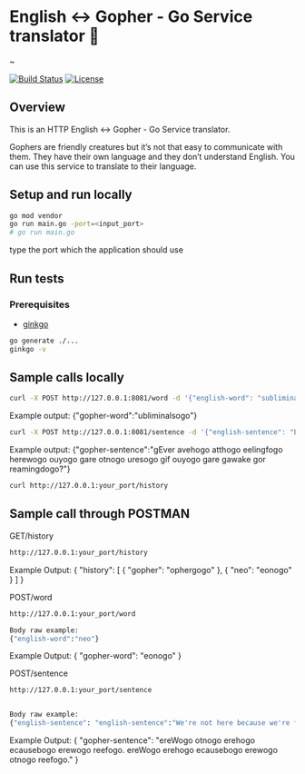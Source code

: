 # English <-> Gopher - Go Service translator :page_with_curl:

~

[![Build Status](https://travis-ci.com/adria-stef/gopher-translator-service.svg?branch=main)](https://travis-ci.com/adria-stef/gopher-translator-service)
[![License](https://img.shields.io/badge/License-MIT-yellow.svg)](https://github.com/richardsplit/translator_go/blob/main/LICENSE)

## Overview

This is an HTTP  English <-> Gopher - Go Service translator.

Gophers are friendly creatures but it’s not that easy to communicate with them. They have their own language and they don’t understand English. You can use this service to translate to their language.

## Setup and run locally

```sh
go mod vendor
go run main.go -port=<input_port>
# go run main.go
```
type the port which the application should use

## Run tests

### Prerequisites

* [ginkgo](http://onsi.github.io/ginkgo/)

```sh
go generate ./...
ginkgo -v
```

## Sample calls locally

```sh
curl -X POST http://127.0.0.1:8081/word -d '{"english-word": "subliminal"}'
```
Example output:
{"gopher-word":"ubliminalsogo"}


```sh
curl -X POST http://127.0.0.1:8081/sentence -d '{"english-sentence": "Ever have that feeling where you are not sure if you are awake or dreaming?"}'
```

Example output:
{"gopher-sentence":"gEver avehogo atthogo eelingfogo herewogo ouyogo gare otnogo uresogo gif ouyogo gare gawake gor reamingdogo?"}


```sh
curl http://127.0.0.1:your_port/history
```

## Sample call through POSTMAN
GET/history
```sh
http://127.0.0.1:your_port/history
```
Example Output:
{
    "history": [
        {
            "gopher": "ophergogo"
        },
        {
            "neo": "eonogo"
        }
    ]
}


POST/word
```sh
http://127.0.0.1:your_port/word

Body raw example:
{"english-word":"neo"}
```
Example Output:
{
    "gopher-word": "eonogo"
}


POST/sentence
```sh
http://127.0.0.1:your_port/sentence


Body raw example:
{"english-sentence": "english-sentence":"We're not here because we're free. We're here because we're not free."}
```

Example Output:
{
    "gopher-sentence": "ereWogo otnogo erehogo ecausebogo erewogo reefogo. ereWogo erehogo ecausebogo erewogo otnogo reefogo."
}


